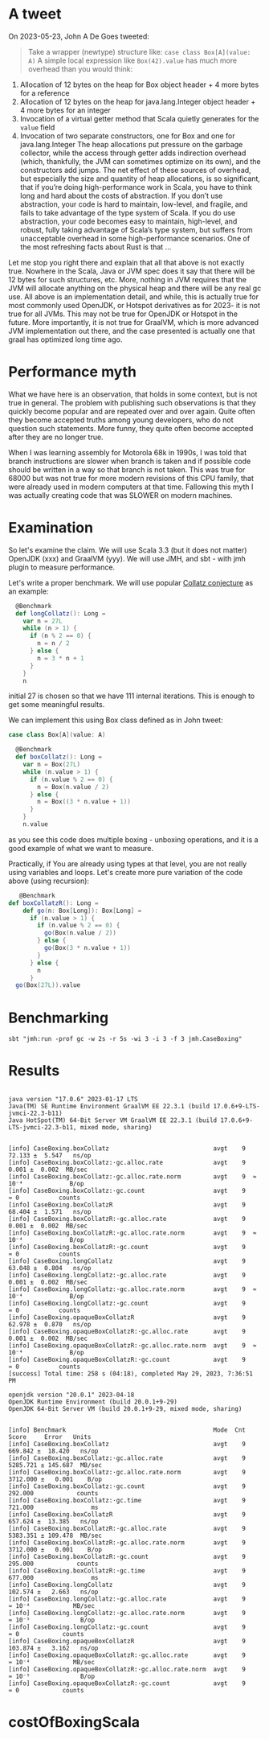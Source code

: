 # A tweet

On 2023-05-23, John A De Goes tweeted:

> Take a wrapper (newtype) structure like:
`case class Box[A](value: A)`
A simple local expression like `Box(42).value` has much more overhead than you would think:
1. Allocation of 12 bytes on the heap for Box object header + 4 more bytes for a reference
2. Allocation of 12 bytes on the heap for java.lang.Integer object header + 4 more bytes for an integer
3. Invocation of a virtual getter method that Scala quietly generates for the `value` field
4. Invocation of two separate constructors, one for Box and one for java.lang.Integer
The heap allocations put pressure on the garbage collector, while the access through getter adds indirection overhead (which, thankfully, the JVM can sometimes optimize on its own), and the constructors add jumps.
The net effect of these sources of overhead, but especially the size and quantity of heap allocations, is so significant, that if you’re doing high-performance work in Scala, you have to think long and hard about the costs of abstraction.
If you don’t use abstraction, your code is hard to maintain, low-level, and fragile, and fails to take advantage of the type system of Scala. If you do use abstraction, your code becomes easy to maintain, high-level, and robust, fully taking advantage of Scala’s type system, but suffers from unacceptable overhead in some high-performance scenarios.
One of the most refreshing facts about Rust is that ...

Let me stop you right there and explain that all that above is not exactly true.
Nowhere in the Scala, Java or JVM spec does it say that there will be 12 bytes for such structures, etc.
More, nothing in JVM requires that the JVM will allocate anything on the physical heap and there will be any real gc use.
All above is an implementation detail, and while, this is actually true for most commonly used OpenJDK, or Hotspot derivatives as for 2023- it is not true for all JVMs.
This may not be true for OpenJDK or Hotspot in the future.
More importantly, it is not true for GraalVM, which is more advanced JVM implementation out there, and the case
presented is actually one that graal has optimized long time ago.

# Performance myth

What we have here is an observation, that holds in some context, but is not true in general. The problem with 
publishing such observations is that they quickly become popular and are repeated over and over again.
Quite often they become accepted truths among young developers, who do not question such statements.
More funny, they quite often become accepted after they are no longer true.

When I was learning assembly for Motorola 68k in 1990s, I was told that branch instructions are slower when branch is taken and 
if possible code should be written in a way so that branch is not taken. This was true for 68000 but was not true for more modern 
revisions of this CPU family, that were already used in modern computers at that time. Fallowing this myth I was actually 
creating code that was SLOWER on modern machines.

# Examination

So let's examine the claim. We will use Scala 3.3 (but it does not matter) OpenJDK (xxx) and GraalVM (yyy).
We will use JMH, and sbt - with jmh plugin to measure performance.



Let's write a proper benchmark. We will use popular [Collatz conjecture](https://en.wikipedia.org/wiki/Collatz_conjecture)  as an example:
```scala
  @Benchmark
  def longCollatz(): Long =
    var n = 27L
    while (n > 1) {
      if (n % 2 == 0) {
        n = n / 2
      } else {
        n = 3 * n + 1
      }
    }
    n
```

initial 27 is chosen so that we have 111 internal iterations. This is enough to get some meaningful results. 

We can implement this using Box class defined as in John tweet:

```scala
case class Box[A](value: A)
```

```scala 
  @Benchmark
  def boxCollatz(): Long =
    var n = Box(27L)
    while (n.value > 1) {
      if (n.value % 2 == 0) {
        n = Box(n.value / 2)
      } else {
        n = Box((3 * n.value + 1))
      }
    }
    n.value
```

as you see this code does multiple boxing - unboxing operations, and it is a good example of what we want to measure.

Practically, if You are already using types at that level, you are not really using variables and loops.
Let's create more pure variation of the code above (using recursion):

```scala
   @Benchmark
def boxCollatzR(): Long =
    def go(n: Box[Long]): Box[Long] =
      if (n.value > 1) {
        if (n.value % 2 == 0) {
          go(Box(n.value / 2))
        } else {
          go(Box(3 * n.value + 1))
        }
      } else {
        n
      }
  go(Box(27L)).value
```

# Benchmarking


`sbt "jmh:run -prof gc -w 2s -r 5s -wi 3 -i 3 -f 3 jmh.CaseBoxing"`


# Results 

```

java version "17.0.6" 2023-01-17 LTS
Java(TM) SE Runtime Environment GraalVM EE 22.3.1 (build 17.0.6+9-LTS-jvmci-22.3-b11)
Java HotSpot(TM) 64-Bit Server VM GraalVM EE 22.3.1 (build 17.0.6+9-LTS-jvmci-22.3-b11, mixed mode, sharing)


[info] CaseBoxing.boxCollatz                             avgt    9  72.133 ±  5.547   ns/op
[info] CaseBoxing.boxCollatz:·gc.alloc.rate              avgt    9   0.001 ±  0.002  MB/sec
[info] CaseBoxing.boxCollatz:·gc.alloc.rate.norm         avgt    9  ≈ 10⁻⁴             B/op
[info] CaseBoxing.boxCollatz:·gc.count                   avgt    9     ≈ 0           counts
[info] CaseBoxing.boxCollatzR                            avgt    9  68.404 ±  1.571   ns/op
[info] CaseBoxing.boxCollatzR:·gc.alloc.rate             avgt    9   0.001 ±  0.002  MB/sec
[info] CaseBoxing.boxCollatzR:·gc.alloc.rate.norm        avgt    9  ≈ 10⁻⁴             B/op
[info] CaseBoxing.boxCollatzR:·gc.count                  avgt    9     ≈ 0           counts
[info] CaseBoxing.longCollatz                            avgt    9  63.048 ±  0.804   ns/op
[info] CaseBoxing.longCollatz:·gc.alloc.rate             avgt    9   0.001 ±  0.002  MB/sec
[info] CaseBoxing.longCollatz:·gc.alloc.rate.norm        avgt    9  ≈ 10⁻⁴             B/op
[info] CaseBoxing.longCollatz:·gc.count                  avgt    9     ≈ 0           counts
[info] CaseBoxing.opaqueBoxCollatzR                      avgt    9  62.978 ±  0.870   ns/op
[info] CaseBoxing.opaqueBoxCollatzR:·gc.alloc.rate       avgt    9   0.001 ±  0.002  MB/sec
[info] CaseBoxing.opaqueBoxCollatzR:·gc.alloc.rate.norm  avgt    9  ≈ 10⁻⁴             B/op
[info] CaseBoxing.opaqueBoxCollatzR:·gc.count            avgt    9     ≈ 0           counts
[success] Total time: 258 s (04:18), completed May 29, 2023, 7:36:51 PM

```


```
openjdk version "20.0.1" 2023-04-18
OpenJDK Runtime Environment (build 20.0.1+9-29)
OpenJDK 64-Bit Server VM (build 20.0.1+9-29, mixed mode, sharing)


[info] Benchmark                                         Mode  Cnt     Score     Error   Units
[info] CaseBoxing.boxCollatz                             avgt    9   669.842 ±  18.420   ns/op
[info] CaseBoxing.boxCollatz:·gc.alloc.rate              avgt    9  5285.721 ± 145.687  MB/sec
[info] CaseBoxing.boxCollatz:·gc.alloc.rate.norm         avgt    9  3712.000 ±   0.001    B/op
[info] CaseBoxing.boxCollatz:·gc.count                   avgt    9   292.000            counts
[info] CaseBoxing.boxCollatz:·gc.time                    avgt    9   721.000                ms
[info] CaseBoxing.boxCollatzR                            avgt    9   657.624 ±  13.385   ns/op
[info] CaseBoxing.boxCollatzR:·gc.alloc.rate             avgt    9  5383.351 ± 109.478  MB/sec
[info] CaseBoxing.boxCollatzR:·gc.alloc.rate.norm        avgt    9  3712.000 ±   0.001    B/op
[info] CaseBoxing.boxCollatzR:·gc.count                  avgt    9   295.000            counts
[info] CaseBoxing.boxCollatzR:·gc.time                   avgt    9   677.000                ms
[info] CaseBoxing.longCollatz                            avgt    9   102.574 ±   2.663   ns/op
[info] CaseBoxing.longCollatz:·gc.alloc.rate             avgt    9    ≈ 10⁻⁴            MB/sec
[info] CaseBoxing.longCollatz:·gc.alloc.rate.norm        avgt    9    ≈ 10⁻⁵              B/op
[info] CaseBoxing.longCollatz:·gc.count                  avgt    9       ≈ 0            counts
[info] CaseBoxing.opaqueBoxCollatzR                      avgt    9   103.874 ±   3.162   ns/op
[info] CaseBoxing.opaqueBoxCollatzR:·gc.alloc.rate       avgt    9    ≈ 10⁻⁴            MB/sec
[info] CaseBoxing.opaqueBoxCollatzR:·gc.alloc.rate.norm  avgt    9    ≈ 10⁻⁵              B/op
[info] CaseBoxing.opaqueBoxCollatzR:·gc.count            avgt    9       ≈ 0            counts
```
# costOfBoxingScala
